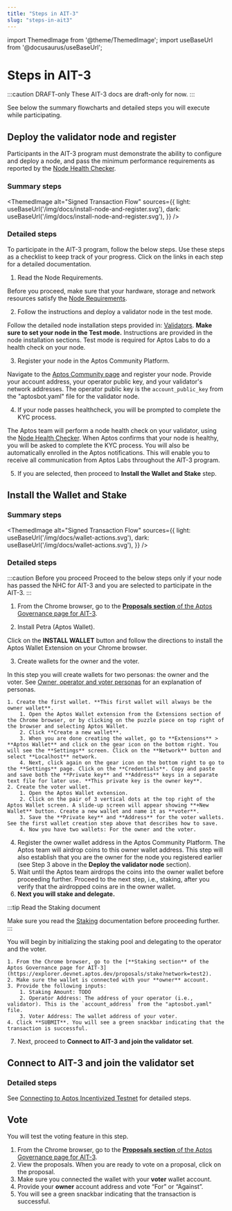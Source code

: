 ```yaml
---
title: "Steps in AIT-3"
slug: "steps-in-ait3"
---
```


import ThemedImage from '@theme/ThemedImage';
import useBaseUrl from '@docusaurus/useBaseUrl';

# Steps in AIT-3

:::caution DRAFT-only
These AIT-3 docs are draft-only for now.
:::

See below the summary flowcharts and detailed steps you will execute while participating.

## Deploy the validator node and register 

Participants in the AIT-3 program must demonstrate the ability to configure and deploy a node, and pass the minimum performance requirements as reported by the [Node Health Checker](/nodes/node-health-checker). 

### Summary steps

<ThemedImage
alt="Signed Transaction Flow"
sources={{
    light: useBaseUrl('/img/docs/install-node-and-register.svg'),
    dark: useBaseUrl('/img/docs/install-node-and-register.svg'),
  }}
/>

### Detailed steps

To participate in the AIT-3 program, follow the below steps. Use these steps as a checklist to keep track of your progress. Click on the links in each step for a detailed documentation.

1. Read the Node Requirements. 

  Before you proceed, make sure that your hardware, storage and network resources satisfy the [Node Requirements](node-requirements.md).

2. Follow the instructions and deploy a validator node in the test mode.

  Follow the detailed node installation steps provided in: [Validators](/nodes/validator-node/validators). **Make sure to set your node in the Test mode.** Instructions are provided in the node installation sections. Test mode is required for Aptos Labs to do a health check on your node.

3. Register your node in the Aptos Community Platform.
   
  Navigate to the [Aptos Community page](https://aptoslabs.com/community) and register your node. Provide your account address, your operator public key, and your validator's network addresses. The operator public key is the  `account_public_key` from the "aptosbot.yaml" file for the validator node.

4. If your node passes healthcheck, you will be prompted to complete the KYC process.

  The Aptos team will perform a node health check on your validator, using the [Node Health Checker](/nodes/node-health-checker). When Aptos confirms that your node is healthy, you will be asked to complete the KYC process. You will also be automatically enrolled in the Aptos notifications. This will enable you to receive all communication from Aptos Labs throughout the AIT-3 program.

5. If you are selected, then proceed to **Install the Wallet and Stake** step.


## Install the Wallet and Stake

### Summary steps

<ThemedImage
alt="Signed Transaction Flow"
sources={{
    light: useBaseUrl('/img/docs/wallet-actions.svg'),
    dark: useBaseUrl('/img/docs/wallet-actions.svg'),
  }}
/>

### Detailed steps

:::caution Before you proceed
Proceed to the below steps only if your node has passed the NHC for AIT-3 and you are selected to participate in the AIT-3.
:::

1. From the Chrome browser, go to the [**Proposals section** of the Aptos Governance page for AIT-3](https://explorer.devnet.aptos.dev/proposals?network=test2). 

2. Install Petra (Aptos Wallet).
    
  Click on the **INSTALL WALLET** button and follow the directions to install the Aptos Wallet Extension on your Chrome browser. 
    
3. Create wallets for the owner and the voter. 

  In this step you will create wallets for two personas: the owner and the voter. See [Owner, operator and voter personas](/nodes/ait/whats-new-in-ait3#owner-operator-and-voter-personas) for an explanation of personas. 
    
    1. Create the first wallet. **This first wallet will always be the owner wallet**.
        1. Open the Aptos Wallet extension from the Extensions section of the Chrome browser, or by clicking on the puzzle piece on top right of the browser and selecting Aptos Wallet.
        2. Click **Create a new wallet**. 
        3. When you are done creating the wallet, go to **Extensions** > **Aptos Wallet** and click on the gear icon on the bottom right. You will see the **Settings** screen. Click on the **Network** button and select **Localhost** network. 
        4. Next, click again on the gear icon on the bottom right to go to the **Settings** page. Click on the **Credentials**. Copy and paste and save both the **Private key** and **Address** keys in a separate text file for later use. **This private key is the owner key**.
    2. Create the voter wallet. 
        1. Open the Aptos Wallet extension. 
        2. Click on the pair of 3 vertical dots at the top right of the Aptos Wallet screen. A slide-up screen will appear showing **+New Wallet** button. Create a new wallet and name it as **voter**.  
        3. Save the **Private key** and **Address** for the voter wallets. See the first wallet creation step above that describes how to save. 
        4. Now you have two wallets: For the owner and the voter.
4. Register the owner wallet address in the Aptos Community Platform. The Aptos team will airdrop coins to this owner wallet address. This step will also establish that you are the owner for the node you registered earlier (see Step 3 above in the **Deploy the validator node** section).
5. Wait until the Aptos team airdrops the coins into the owner wallet before proceeding further. Proceed to the next step, i.e., staking, after you verify that the airdropped coins are in the owner wallet. 
6. **Next you will stake and delegate.** 

  :::tip Read the Staking document

  Make sure you read the [Staking](/concepts/staking) documentation before proceeding further. 
  :::

  You will begin by initializing the staking pool and delegating to the operator and the voter. 

    1. From the Chrome browser, go to the [**Staking section** of the Aptos Governance page for AIT-3](https://explorer.devnet.aptos.dev/proposals/stake?network=test2).
    2. Make sure the wallet is connected with your **owner** account.
    3. Provide the following inputs:
        1. Staking Amount: TODO
        2. Operator Address: The address of your operator (i.e., validator). This is the `account_address` from the "aptosbot.yaml" file.
        3. Voter Address: The wallet address of your voter.
    4. Click **SUBMIT**. You will see a green snackbar indicating that the transaction is successful.
7. Next, proceed to **Connect to AIT-3 and join the validator set**.


## Connect to AIT-3 and join the validator set

### Detailed steps

See [Connecting to Aptos Incentivized Testnet](/nodes/ait/connect-to-testnet) for detailed steps.


## Vote

You will test the voting feature in this step.

1. From the Chrome browser, go to the [**Proposals section** of the Aptos Governance page for AIT-3](https://explorer.devnet.aptos.dev/proposals?network=test2).
2. View the proposals. When you are ready to vote on a proposal, click on the proposal. 
3. Make sure you connected the wallet with your **voter** wallet account. 
4. Provide your **owner** account address and vote “For” or “Against”. 
5. You will see a green snackbar indicating that the transaction is successful.


